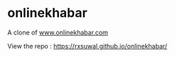 # onlinekhabar
A clone of www.onlinekhabar.com

View the repo : https://rxsuwal.github.io/onlinekhabar/
